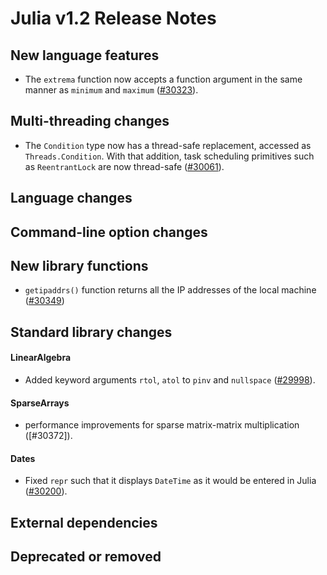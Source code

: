 Julia v1.2 Release Notes
========================

New language features
---------------------

* The `extrema` function now accepts a function argument in the same manner as `minimum` and
  `maximum` ([#30323]).

Multi-threading changes
-----------------------

  * The `Condition` type now has a thread-safe replacement, accessed as `Threads.Condition`.
    With that addition, task scheduling primitives such as `ReentrantLock` are now thread-safe ([#30061]).

Language changes
----------------


Command-line option changes
---------------------------


New library functions
---------------------

* `getipaddrs()` function returns all the IP addresses of the local machine ([#30349])

Standard library changes
------------------------


#### LinearAlgebra

* Added keyword arguments `rtol`, `atol` to `pinv` and `nullspace` ([#29998]).

#### SparseArrays

* performance improvements for sparse matrix-matrix multiplication ([#30372]).

#### Dates

* Fixed `repr` such that it displays `DateTime` as it would be entered in Julia ([#30200]).


External dependencies
---------------------


Deprecated or removed
---------------------


<!--- generated by NEWS-update.jl: -->
[#29998]: https://github.com/JuliaLang/julia/issues/29998
[#30061]: https://github.com/JuliaLang/julia/issues/30061
[#30200]: https://github.com/JuliaLang/julia/issues/30200
[#30323]: https://github.com/JuliaLang/julia/issues/30323
[#30349]: https://github.com/JuliaLang/julia/issues/30349
